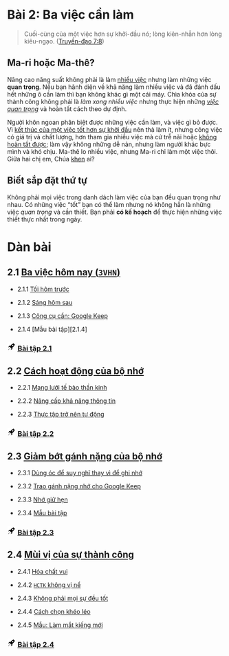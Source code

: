 # Bài 2: Ba việc cần làm

> Cuối-cùng của một việc hơn sự khởi-đầu nó; lòng kiên-nhẫn hơn lòng kiêu-ngạo. ([Truyền-đạo 7:8])

## Ma-ri hoặc Ma-thê?

Nâng cao năng suất không phải là làm [nhiều việc][Lu-ca 10:40] nhưng làm những việc **quan trọng**.
Nếu bạn hãnh diện về khả năng làm nhiều việc và đã đánh dấu hết những ô cần làm thì bạn không khác gì một cái máy.
Chìa khóa của sự thành công không phải là _làm xong nhiều việc_ nhưng thực hiện những *[việc quan trọng][Lu-ca 10:42]* và hoàn tất cách theo dự định.

Người khôn ngoan phân biệt được những việc cần làm, và việc gì bỏ được.
Vì [kết thúc của một việc tốt hơn sự khởi đầu][Truyền-đạo 7:8] nên thà làm ít, nhưng công việc có giá trị và chất lượng, hơn tham gia nhiều việc mà cứ trễ nãi hoặc [không hoàn tất được][Lu-ca 14:30];
làm vậy không những dễ nản, nhưng làm người khác bực mình và khó chịu.
Ma-thê lo nhiều việc, nhưng Ma-ri chỉ làm một việc thôi.
Giữa hai chị em, Chúa [khen][Lu-ca 10:42] ai?

## Biết sắp đặt thứ tự

Không phải mọi việc trong danh dách làm việc của bạn đều quan trọng như nhau.
Có những việc “tốt” bạn có thể làm nhưng nó không hẳn là những việc _quan trọng_ và cần thiết.
Bạn phải **có kế hoạch** để thực hiện những việc thiết thực nhất trong ngày.

# Dàn bài

## 2.1 [Ba việc hôm nay (`3VHN`)](section-1.md)

* 2.1.1 [Tối hôm trước][2.1.1]

* 2.1.2 [Sáng hôm sau][2.1.2]

* 2.1.3 [Công cụ cần: Google Keep][2.1.3]

* 2.1.4 [Mẫu bài tập][2.1.4]

### <img src="../../icons/flying-bottle.svg" width="20"> [Bài tập 2.1][2.1 Ex]

## 2.2 [Cách hoạt động của bộ nhớ](section-2.md)

* 2.2.1 [Mạng lưới tế bào thần kinh][2.2.1]

* 2.2.2 [Nâng cấp khả năng thông tin][2.2.2]

* 2.2.3 [Thực tập trở nên tự động][2.2.3]

### <img src="../../icons/flying-bottle.svg" width="20"> [Bài tập 2.2][2.2 Ex]

## 2.3 [Giảm bớt gánh nặng của bộ nhớ](section-3.md)

* 2.3.1 [Dùng óc để suy nghĩ thay vì để ghi nhớ][2.3.1]

* 2.3.2 [Trao gánh nặng nhớ cho Google Keep][2.3.2]

* 2.3.3 [Nhớ giữ hẹn][2.3.3]

* 2.3.4 [Mẫu bài tập][2.3.4]

### <img src="../../icons/flying-bottle.svg" width="20"> [Bài tập 2.3][2.3 Ex]

## 2.4 [Mùi vị của sự thành công](section-4.md)

* 2.4.1 [Hóa chất vui][2.4.1]

* 2.4.2 [`HCTK` không vị nể][2.4.2]

* 2.4.3 [Không phải mọi sự đều tốt][2.4.3]

* 2.4.4 [Cách chọn khéo léo][2.4.4]

* 2.4.5 [Mẫu: Làm mắt kiếng mới][2.4.5]

### <img src="../../icons/flying-bottle.svg" width="20"> [Bài tập 2.4][2.4 Ex]

[Truyền-đạo 7:8]: https://twosparro.ws/bible/cadman.ec.7.8
[Lu-ca 10:40]: https://twosparro.ws/bible/cadman.lu.10.40
[Lu-ca 10:42]: https://twosparro.ws/bible/cadman.lu.10.42
[Lu-ca 14:30]: https://twosparro.ws/bible/cadman.lu.14.30
[Cô-lô-se 4:2]: https://twosparro.ws/bible/cadman.col.4.2

[2.1.1]: section-1.md#211-t%E1%BB%91i-h%C3%B4m-tr%C6%B0%E1%BB%9Bc
[2.1.2]: section-1.md#212-s%C3%A1ng-h%C3%B4m-sau
[2.1.3]: section-1.md#213-c%C3%B4ng-c%E1%BB%A5-c%E1%BA%A7n-google-keep
[2.3.4]: section-1.md#214-m%E1%BA%ABu-b%C3%A0i-t%E1%BA%ADp
[2.1 Ex]: section-1.md#th%E1%BB%B1c-hi%E1%BB%87n-b%C3%A0i-t%E1%BA%ADp-21
[2.2.1]: section-2.md#221-m%E1%BA%A1ng-l%C6%B0%E1%BB%9Bi-t%E1%BA%BF-b%C3%A0o-th%E1%BA%A7n-kinh
[2.2.2]: section-2.md#222-n%C3%A2ng-c%E1%BA%A5p-kh%E1%BA%A3-n%C4%83ng-th%C3%B4ng-tin
[2.2.3]: section-2.md#223-th%E1%BB%B1c-t%E1%BA%ADp-tr%E1%BB%9F-n%C3%AAn-t%E1%BB%B1-%C4%91%E1%BB%99ng
[2.2 Ex]: section-2.md#th%E1%BB%B1c-hi%E1%BB%87n-b%C3%A0i-t%E1%BA%ADp-22
[2.3.1]: section-3.md#231-d%C3%B9ng-%C3%B3c-%C4%91%E1%BB%83-suy-ngh%C4%A9-thay-v%C3%AC-%C4%91%E1%BB%83-ghi-nh%E1%BB%9B
[2.3.2]: section-3.md#232-trao-g%C3%A1nh-n%E1%BA%B7ng-nh%E1%BB%9B-cho-google-keep
[2.3.3]: section-3.md#233-nh%E1%BB%9B-gi%E1%BB%AF-h%E1%BA%B9n
[2.3.4]: section-3.md#234-m%E1%BA%ABu-b%C3%A0i-t%E1%BA%ADp
[2.3 Ex]: section-3.md#th%E1%BB%B1c-hi%E1%BB%87n-b%C3%A0i-t%E1%BA%ADp-23
[2.4.1]: section-4.md#241-h%C3%B3a-ch%E1%BA%A5t-vui
[2.4.2]: section-4.md#242-hctk-kh%C3%B4ng-v%E1%BB%8B-n%E1%BB%83
[2.4.3]: section-4.md#243-kh%C3%B4ng-ph%E1%BA%A3i-m%E1%BB%8Di-s%E1%BB%B1-%C4%91%E1%BB%81u-t%E1%BB%91t
[2.4.4]: section-4.md#244-c%C3%A1ch-ch%E1%BB%8Dn-kh%C3%A9o-l%C3%A9o
[2.4.5]: section-4.md#245-m%E1%BA%ABu-l%C3%A0m-m%E1%BA%AFt-k%C3%ADnh-m%E1%BB%9Bi
[2.4 Ex]: section-4.md#th%E1%BB%B1c-hi%E1%BB%87n-b%C3%A0i-t%E1%BA%ADp-24
